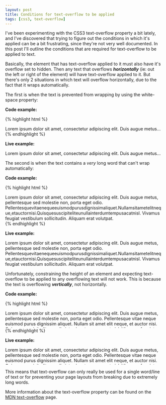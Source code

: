 ```yaml
---
layout: post
title: Conditions for text-overflow to be applied
tags: [css3, text-overflow]
---
```


I've been experimenting with the CSS3 text-overflow property a bit lately, and I've discovered that trying to figure out the conditions in which it's applied can be a bit frustrating, since they're not very well documented. In this post I'll outline the conditions that are required for text-overflow to be applied to text.

Basically, the element that has text-overflow applied to it must also have it's overflow set to hidden. Then any text that overflows **_horizontally_** (ie: out the left or right of the element) will have text-overflow applied to it. But there's only 2 situations in which text will overflow horizontally, due to the fact that it wraps automatically.


The first is when the text is prevented from wrapping by using the white-space property:

**Code example:**

{% highlight html %}
<div style="overflow: hidden; text-overflow: ellipsis; white-space: nowrap;">
    Lorem ipsum dolor sit amet, consectetur adipiscing elit. Duis augue metus, pellentesque sed molestie non, porta eget odio. Pellentesque vitae neque euismod purus dignissim aliquet. Nullam sit amet elit neque, et auctor nisi. Quisque suscipit elit eu nulla interdum tempus ac at nisl. Vivamus feugiat vestibulum sollicitudin. Aliquam erat volutpat.
</div>
{% endhighlight %}

**Live example:**

<div style="overflow: hidden; text-overflow: ellipsis; white-space: nowrap;" class="well">
    Lorem ipsum dolor sit amet, consectetur adipiscing elit. Duis augue metus, pellentesque sed molestie non, porta eget odio. Pellentesque vitae neque euismod purus dignissim aliquet. Nullam sit amet elit neque, et auctor nisi. Quisque suscipit elit eu nulla interdum tempus ac at nisl. Vivamus feugiat vestibulum sollicitudin. Aliquam erat volutpat.
</div>


The second is when the text contains a *very* long word that can't wrap automatically:

**Code example:**

{% highlight html %}
<div style="overflow: hidden; text-overflow: ellipsis;">
    Lorem ipsum dolor sit amet, consectetur adipiscing elit. Duis augue metus, pellentesque sed molestie non, porta eget odio. Pellentesquevitaenequeeuismodpurusdignissimaliquet.Nullamsitametelitneque,etauctornisi.Quisquesuscipiteliteunullainterdumtempusacatnisl. Vivamus feugiat vestibulum sollicitudin. Aliquam erat volutpat.
</div>
{% endhighlight %}

**Live example:**

<div style="overflow: hidden; text-overflow: ellipsis;" class="well">
    Lorem ipsum dolor sit amet, consectetur adipiscing elit. Duis augue metus, pellentesque sed molestie non, porta eget odio. Pellentesquevitaenequeeuismodpurusdignissimaliquet.Nullamsitametelitneque,etauctornisi.Quisquesuscipiteliteunullainterdumtempusacatnisl. Vivamus feugiat vestibulum sollicitudin. Aliquam erat volutpat.
</div>


Unfortunately, constraining the height of an element and expecting text-overflow to be applied to any overflowing text will not work. This is because the text is overflowing **_vertically_**, not horizontally.

**Code example:**

{% highlight html %}
<div style="overflow: hidden; text-overflow: ellipsis; height: 4em;">
    Lorem ipsum dolor sit amet, consectetur adipiscing elit. Duis augue metus, pellentesque sed molestie non, porta eget odio. Pellentesque vitae neque euismod purus dignissim aliquet. Nullam sit amet elit neque, et auctor nisi. Quisque suscipit elit eu nulla interdum tempus ac at nisl. Vivamus feugiat vestibulum sollicitudin. Aliquam erat volutpat.
</div>
{% endhighlight %}

**Live example:**

<div style="overflow: hidden; text-overflow: ellipsis; height: 4em;" class="well">
    Lorem ipsum dolor sit amet, consectetur adipiscing elit. Duis augue metus, pellentesque sed molestie non, porta eget odio. Pellentesque vitae neque euismod purus dignissim aliquet. Nullam sit amet elit neque, et auctor nisi. Quisque suscipit elit eu nulla interdum tempus ac at nisl. Vivamus feugiat vestibulum sollicitudin. Aliquam erat volutpat.
</div>


This means that text-overflow can only really be used for a single word/line of text or for preventing your page layouts from breaking due to extremely long words.

More information about the text-overflow property can be found on the [MDN text-overflow][] page.

[MDN text-overflow]: https://developer.mozilla.org/en/CSS/text-overflow
